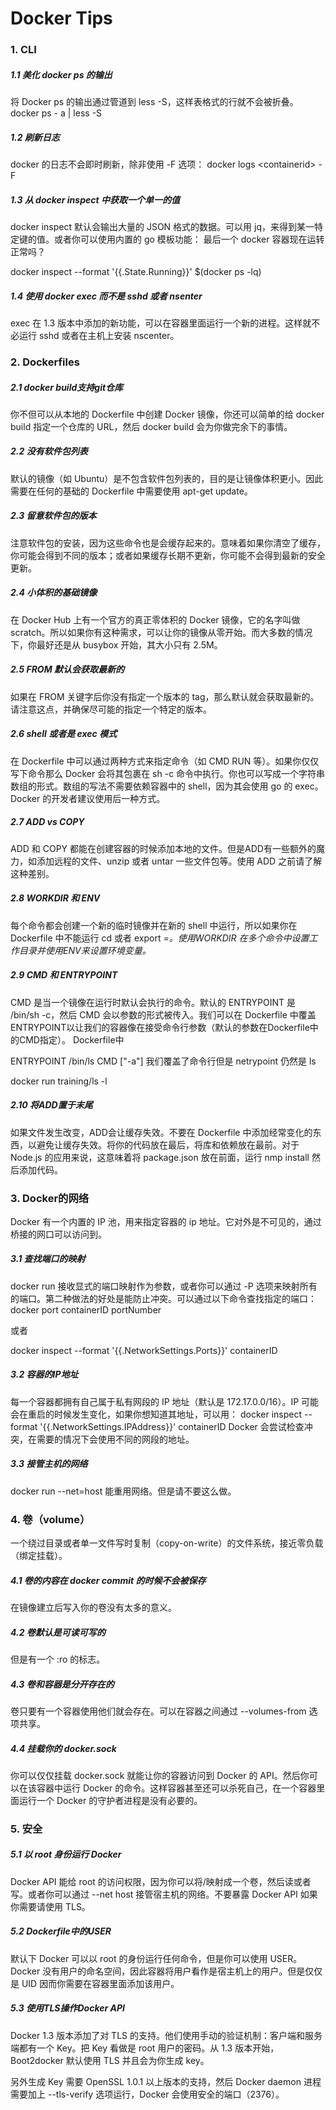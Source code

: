 Docker Tips
===

### 1. CLI

##### 1.1 美化 docker ps 的输出

将 Docker ps 的输出通过管道到 less -S，这样表格式的行就不会被折叠。
docker ps - a | less -S

##### 1.2 刷新日志

docker 的日志不会即时刷新，除非使用 -F 选项：
docker logs &lt;containerid> -F

##### 1.3 从 docker inspect 中获取一个单一的值

docker inspect 默认会输出大量的 JSON 格式的数据。可以用 jq，来得到某一特定键的值。或者你可以使用内置的 go 模板功能：
最后一个 docker 容器现在运转正常吗？

docker inspect --format '{{.State.Running}}' $(docker ps -lq)

##### 1.4 使用 docker exec 而不是 sshd 或者 nsenter

exec 在 1.3 版本中添加的新功能，可以在容器里面运行一个新的进程。这样就不必运行 sshd 或者在主机上安装 nscenter。

### 2. Dockerfiles

##### 2.1 docker build支持git仓库

你不但可以从本地的 Dockerfile 中创建 Docker 镜像，你还可以简单的给 docker build 指定一个仓库的 URL，然后 docker build 会为你做完余下的事情。

##### 2.2 没有软件包列表

默认的镜像（如 Ubuntu）是不包含软件包列表的，目的是让镜像体积更小。因此需要在任何的基础的 Dockerfile 中需要使用 apt-get update。

##### 2.3 留意软件包的版本

注意软件包的安装，因为这些命令也是会缓存起来的。意味着如果你清空了缓存，你可能会得到不同的版本；或者如果缓存长期不更新，你可能不会得到最新的安全更新。

##### 2.4 小体积的基础镜像

在 Docker Hub 上有一个官方的真正零体积的 Docker 镜像，它的名字叫做 scratch。所以如果你有这种需求，可以让你的镜像从零开始。而大多数的情况下，你最好还是从 busybox 开始，其大小只有 2.5M。

##### 2.5 FROM 默认会获取最新的

如果在 FROM 关键字后你没有指定一个版本的 tag，那么默认就会获取最新的。请注意这点，并确保尽可能的指定一个特定的版本。

##### 2.6 shell 或者是 exec 模式

在 Dockerfile 中可以通过两种方式来指定命令（如 CMD RUN 等）。如果你仅仅写下命令那么 Docker 会将其包裹在 sh -c 命令中执行。你也可以写成一个字符串数组的形式。数组的写法不需要依赖容器中的 shell，因为其会使用 go 的 exec。Docker 的开发者建议使用后一种方式。

##### 2.7 ADD vs COPY

ADD 和 COPY 都能在创建容器的时候添加本地的文件。但是ADD有一些额外的魔力，如添加远程的文件、unzip 或者 untar 一些文件包等。使用 ADD 之前请了解这种差别。

##### 2.8 WORKDIR 和 ENV

每个命令都会创建一个新的临时镜像并在新的 shell 中运行，所以如果你在 Dockerfile 中不能运行 cd <directory> 或者 export <var>=<value>。使用WORKDIR 在多个命令中设置工作目录并使用ENV来设置环境变量。

##### 2.9 CMD 和 ENTRYPOINT

CMD 是当一个镜像在运行时默认会执行的命令。默认的 ENTRYPOINT 是 /bin/sh -c，然后 CMD 会以参数的形式被传入。我们可以在 Dockerfile 中覆盖ENTRYPOINT以让我们的容器像在接受命令行参数（默认的参数在Dockerfile中的CMD指定）。
Dockerfile中

ENTRYPOINT /bin/ls
CMD ["-a"]
我们覆盖了命令行但是 netrypoint 仍然是 ls

docker run training/ls -l

##### 2.10 将ADD置于末尾

如果文件发生改变，ADD会让缓存失效。不要在 Dockerfile 中添加经常变化的东西，以避免让缓存失效。将你的代码放在最后，将库和依赖放在最前。对于 Node.js 的应用来说，这意味着将 package.json 放在前面，运行 nmp install 然后添加代码。

### 3. Docker的网络

Docker 有一个内置的 IP 池，用来指定容器的 ip 地址。它对外是不可见的，通过桥接的网口可以访问到。

##### 3.1 查找端口的映射

docker run 接收显式的端口映射作为参数，或者你可以通过 -P 选项来映射所有的端口。第二种做法的好处是能防止冲突。可以通过以下命令查找指定的端口：
docker port containerID portNumber

或者

docker inspect --format '{{.NetworkSettings.Ports}}'
containerID

##### 3.2 容器的IP地址

每一个容器都拥有自己属于私有网段的 IP 地址（默认是 172.17.0.0/16）。IP 可能会在重启的时候发生变化，如果你想知道其地址，可以用：
docker inspect --format '{{.NetworkSettings.IPAddress}}' containerID
Docker 会尝试检查冲突，在需要的情况下会使用不同的网段的地址。

##### 3.3 接管主机的网络

docker run --net=host 能重用网络。但是请不要这么做。

### 4. 卷（volume）

一个绕过目录或者单一文件写时复制（copy-on-write）的文件系统，接近零负载（绑定挂载）。

##### 4.1 卷的内容在 docker commit 的时候不会被保存

在镜像建立后写入你的卷没有太多的意义。

##### 4.2 卷默认是可读可写的

但是有一个 :ro 的标志。

##### 4.3 卷和容器是分开存在的

卷只要有一个容器使用他们就会存在。可以在容器之间通过 --volumes-from 选项共享。

##### 4.4 挂载你的 docker.sock

你可以仅仅挂载 docker.sock 就能让你的容器访问到 Docker 的 API。然后你可以在该容器中运行 Docker 的命令。这样容器甚至还可以杀死自己，在一个容器里面运行一个 Docker 的守护者进程是没有必要的。

### 5. 安全

##### 5.1 以 root 身份运行 Docker

Docker API 能给 root 的访问权限，因为你可以将/映射成一个卷，然后读或者写。或者你可以通过 --net host 接管宿主机的网络。不要暴露 Docker API 如果你需要请使用 TLS。

##### 5.2 Dockerfile中的USER

默认下 Docker 可以以 root 的身份运行任何命令，但是你可以使用 USER。Docker 没有用户的命名空间，因此容器将用户看作是宿主机上的用户。但是仅仅是 UID 因而你需要在容器里面添加该用户。

##### 5.3 使用TLS操作Docker API

Docker 1.3 版本添加了对 TLS 的支持。他们使用手动的验证机制：客户端和服务端都有一个 Key。把 Key 看做是 root 用户的密码。从 1.3 版本开始，Boot2docker 默认使用 TLS 并且会为你生成 key。

另外生成 Key 需要 OpenSSL 1.0.1 以上版本的支持，然后 Docker daemon 进程需要加上 --tls-verify 选项运行，Docker 会使用安全的端口（2376）。
